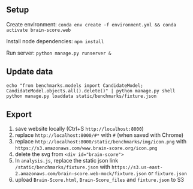 ## Setup
Create environment: `conda env create -f environment.yml && conda activate brain-score.web`

Install node dependencies: `npm install`

Run server: `python manage.py runserver &`


## Update data
```
echo "from benchmarks.models import CandidateModel; CandidateModel.objects.all().delete()" | python manage.py shell
python manage.py loaddata static/benchmarks/fixture.json
```


## Export

1. save website locally (Ctrl+S `http://localhost:8000`)
2. replace `http://localhost:8000/#*` with `#` (when saved with Chrome)
3. replace `http://localhost:8000/static/benchmarks/img/icon.png` with `https://s3.amazonaws.com/www.brain-score.org/icon.png`
4. delete the svg from `<div id="brain-score">`
5. In `analysis.js`, replace the static json link `/static/benchmarks/fixture.json`
    with `https://s3.us-east-2.amazonaws.com/brain-score.web-mock/fixture.json`
    or `fixture.json`
6. upload `Brain-Score.html`, `Brain-Score_files` and `fixture.json` to S3
